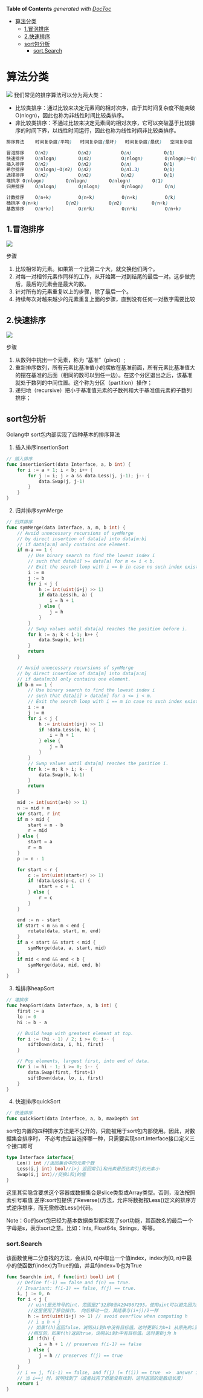 <!-- START doctoc generated TOC please keep comment here to allow auto update -->
<!-- DON'T EDIT THIS SECTION, INSTEAD RE-RUN doctoc TO UPDATE -->
**Table of Contents**  *generated with [DocToc](https://github.com/thlorenz/doctoc)*

- [算法分类](#%E7%AE%97%E6%B3%95%E5%88%86%E7%B1%BB)
  - [1.冒泡排序](#1%E5%86%92%E6%B3%A1%E6%8E%92%E5%BA%8F)
  - [2.快速排序](#2%E5%BF%AB%E9%80%9F%E6%8E%92%E5%BA%8F)
  - [sort包分析](#sort%E5%8C%85%E5%88%86%E6%9E%90)
    - [sort.Search](#sortsearch)

<!-- END doctoc generated TOC please keep comment here to allow auto update -->

# 算法分类
![](.sort_images/sort_category.png)
我们常见的排序算法可以分为两大类：

- 比较类排序：通过比较来决定元素间的相对次序，由于其时间复杂度不能突破O(nlogn)，因此也称为非线性时间比较类排序。
- 非比较类排序：不通过比较来决定元素间的相对次序，它可以突破基于比较排序的时间下界，以线性时间运行，因此也称为线性时间非比较类排序。

```css
排序算法	时间复杂度(平均)	时间复杂度(最坏)	时间复杂度(最优)	空间复杂度           稳定性

冒泡排序	O(𝑛2)	        O(𝑛2)	        O(𝑛)	        O(1)                稳定
快速排序	O(nlogn)        O(𝑛2)	        O(nlogn)        O(nlogn)～O(n)       不稳定
插入排序	O(𝑛2)	        O(𝑛2)	        O(𝑛)	        O(1)                稳定
希尔排序	O(nlogn)~O(𝑛2)	O(𝑛2)	        O(𝑛1.3)	        O(1)                不稳定
选择排序	O(𝑛2)	        O(𝑛2)	        O(𝑛2)	        O(1)                稳定
堆排序	O(nlogn)        O(nlogn)        O(nlogn)        O(1)                不稳定
归并排序	O(nlogn)        O(nlogn)        O(nlogn)        O(n)	            稳定

计数排序	O(n+k)          O(n+k)          O(n+k)          O(k)                稳定
桶排序	O(n+k)          O(𝑛2)           O(𝑛2)           O(n+k)                稳定
基数排序	O(n*k)]         O(n*k)          O(n*k)          O(n+k)              稳定
```
## 1.冒泡排序
![](.sort_images/bubble.gif)

步骤

1. 比较相邻的元素。如果第一个比第二个大，就交换他们两个。
2. 对每一对相邻元素作同样的工作，从开始第一对到结尾的最后一对。这步做完后，最后的元素会是最大的数。
3. 针对所有的元素重复以上的步骤，除了最后一个。
4. 持续每次对越来越少的元素重复上面的步骤，直到没有任何一对数字需要比较

## 2.快速排序
![](.sort_images/quick_sort.gif)

步骤

1. 从数列中挑出一个元素，称为 “基准”（pivot）;
2. 重新排序数列，所有元素比基准值小的摆放在基准前面，所有元素比基准值大的摆在基准的后面（相同的数可以到任一边）。在这个分区退出之后，该基准就处于数列的中间位置。这个称为分区（partition）操作；
3. 递归地（recursive）把小于基准值元素的子数列和大于基准值元素的子数列排序；

## sort包分析
Golang中 sort包内部实现了四种基本的排序算法
1. 插入排序insertionSort
```go
// 插入排序
func insertionSort(data Interface, a, b int) {
	for i := a + 1; i < b; i++ {
		for j := i; j > a && data.Less(j, j-1); j-- {
			data.Swap(j, j-1)
		}
	}
}

```

2. 归并排序symMerge
```go
// 归并排序
func symMerge(data Interface, a, m, b int) {
	// Avoid unnecessary recursions of symMerge
	// by direct insertion of data[a] into data[m:b]
	// if data[a:m] only contains one element.
	if m-a == 1 {
		// Use binary search to find the lowest index i
		// such that data[i] >= data[a] for m <= i < b.
		// Exit the search loop with i == b in case no such index exists.
		i := m
		j := b
		for i < j {
			h := int(uint(i+j) >> 1)
			if data.Less(h, a) {
				i = h + 1
			} else {
				j = h
			}
		}
		// Swap values until data[a] reaches the position before i.
		for k := a; k < i-1; k++ {
			data.Swap(k, k+1)
		}
		return
	}

	// Avoid unnecessary recursions of symMerge
	// by direct insertion of data[m] into data[a:m]
	// if data[m:b] only contains one element.
	if b-m == 1 {
		// Use binary search to find the lowest index i
		// such that data[i] > data[m] for a <= i < m.
		// Exit the search loop with i == m in case no such index exists.
		i := a
		j := m
		for i < j {
			h := int(uint(i+j) >> 1)
			if !data.Less(m, h) {
				i = h + 1
			} else {
				j = h
			}
		}
		// Swap values until data[m] reaches the position i.
		for k := m; k > i; k-- {
			data.Swap(k, k-1)
		}
		return
	}

	mid := int(uint(a+b) >> 1)
	n := mid + m
	var start, r int
	if m > mid {
		start = n - b
		r = mid
	} else {
		start = a
		r = m
	}
	p := n - 1

	for start < r {
		c := int(uint(start+r) >> 1)
		if !data.Less(p-c, c) {
			start = c + 1
		} else {
			r = c
		}
	}

	end := n - start
	if start < m && m < end {
		rotate(data, start, m, end)
	}
	if a < start && start < mid {
		symMerge(data, a, start, mid)
	}
	if mid < end && end < b {
		symMerge(data, mid, end, b)
	}
}
```

3. 堆排序heapSort
```go
// 堆排序
func heapSort(data Interface, a, b int) {
	first := a
	lo := 0
	hi := b - a

	// Build heap with greatest element at top.
	for i := (hi - 1) / 2; i >= 0; i-- {
		siftDown(data, i, hi, first)
	}

	// Pop elements, largest first, into end of data.
	for i := hi - 1; i >= 0; i-- {
		data.Swap(first, first+i)
		siftDown(data, lo, i, first)
	}
}
```

4. 快速排序quickSort
```go
// 快速排序
func quickSort(data Interface, a, b, maxDepth int
```


sort包内置的四种排序方法是不公开的，只能被用于sort包内部使用。因此，对数据集合排序时， 不必考虑应当选择哪一种，只需要实现sort.Interface接口定义三个接口即可
```go
type Interface interface{
    Len() int //返回集合中的元素个数
    Less(i,j int) bool//i>j 返回索引i和元素是否比索引j的元素小
    Swap(i,j int)//交换i和j的值
}
```
这里其实隐含要求这个容器或数据集合是slice类型或Array类型。否则，没法按照索引号取值
逆序:sort包提供了Reverse()方法，允许将数据按Less()定义的排序方式逆序排序，而无需修改Less()代码。

Note：Go的sort包已经为基本数据类型都实现了sort功能，其函数名的最后一个字母是s，表示sort之意。比如：Ints, Float64s, Strings，等等。

### sort.Search
该函数使用二分查找的方法，会从[0, n)中取出一个值index，index为[0, n)中最小的使函数f(index)为True的值，并且f(index+1)也为True

```go
func Search(n int, f func(int) bool) int {
	// Define f(-1) == false and f(n) == true.
	// Invariant: f(i-1) == false, f(j) == true.
	i, j := 0, n
	for i < j {
		// uint是无符号的int，范围是2^32即0到4294967295。使用uint可以避免因为i+j太大而造成的溢出
		//这里使用了移位操作， 向后移动一位，其结果与(i+j)/2一样
		h := int(uint(i+j) >> 1) // avoid overflow when computing h
		// i ≤ h < j
        // 如果f(h)返回false，说明从i到h中没有目标值。这时更新i为h+1 从原先的i到现在的i之间的数就不会再次扫描了 
        //相反的，如果f(h)返回true，说明从i到h中有目标值。这时更新j为 h
		if !f(h) {
			i = h + 1 // preserves f(i-1) == false
		} else {
			j = h // preserves f(j) == true
		}
	}
	// i == j, f(i-1) == false, and f(j) (= f(i)) == true  =>  answer is i.
	// 当 i==j 时，说明找到了（或者找完了但是没有找到，这时返回的是数组长度）
	return i
}
```
